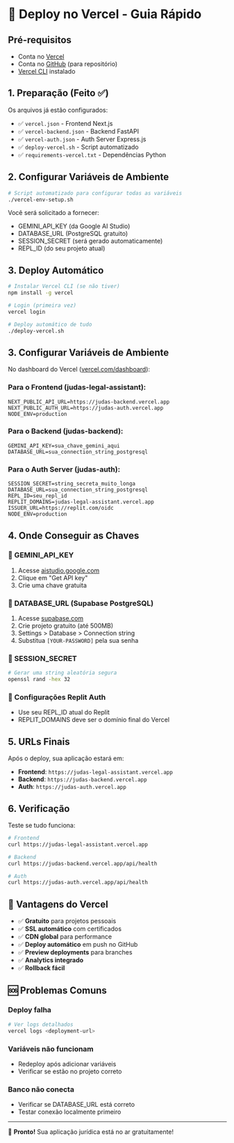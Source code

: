 # 🚀 Deploy no Vercel - Guia Rápido

## Pré-requisitos
- Conta no [Vercel](https://vercel.com)
- Conta no [GitHub](https://github.com) (para repositório)
- [Vercel CLI](https://vercel.com/cli) instalado

## 1. Preparação (Feito ✅)

Os arquivos já estão configurados:
- ✅ `vercel.json` - Frontend Next.js
- ✅ `vercel-backend.json` - Backend FastAPI  
- ✅ `vercel-auth.json` - Auth Server Express.js
- ✅ `deploy-vercel.sh` - Script automatizado
- ✅ `requirements-vercel.txt` - Dependências Python

## 2. Configurar Variáveis de Ambiente

```bash
# Script automatizado para configurar todas as variáveis
./vercel-env-setup.sh
```

Você será solicitado a fornecer:
- GEMINI_API_KEY (da Google AI Studio)
- DATABASE_URL (PostgreSQL gratuito)
- SESSION_SECRET (será gerado automaticamente)
- REPL_ID (do seu projeto atual)

## 3. Deploy Automático

```bash
# Instalar Vercel CLI (se não tiver)
npm install -g vercel

# Login (primeira vez)
vercel login

# Deploy automático de tudo
./deploy-vercel.sh
```

## 3. Configurar Variáveis de Ambiente

No dashboard do Vercel ([vercel.com/dashboard](https://vercel.com/dashboard)):

### Para o Frontend (judas-legal-assistant):
```
NEXT_PUBLIC_API_URL=https://judas-backend.vercel.app
NEXT_PUBLIC_AUTH_URL=https://judas-auth.vercel.app
NODE_ENV=production
```

### Para o Backend (judas-backend):
```
GEMINI_API_KEY=sua_chave_gemini_aqui
DATABASE_URL=sua_connection_string_postgresql
```

### Para o Auth Server (judas-auth):
```
SESSION_SECRET=string_secreta_muito_longa
DATABASE_URL=sua_connection_string_postgresql
REPL_ID=seu_repl_id
REPLIT_DOMAINS=judas-legal-assistant.vercel.app
ISSUER_URL=https://replit.com/oidc
NODE_ENV=production
```

## 4. Onde Conseguir as Chaves

### 🤖 GEMINI_API_KEY
1. Acesse [aistudio.google.com](https://aistudio.google.com)
2. Clique em "Get API key"
3. Crie uma chave gratuita

### 🐘 DATABASE_URL (Supabase PostgreSQL)
1. Acesse [supabase.com](https://supabase.com) 
2. Crie projeto gratuito (até 500MB)
3. Settings > Database > Connection string
4. Substitua `[YOUR-PASSWORD]` pela sua senha

### 🔐 SESSION_SECRET
```bash
# Gerar uma string aleatória segura
openssl rand -hex 32
```

### 📱 Configurações Replit Auth
- Use seu REPL_ID atual do Replit
- REPLIT_DOMAINS deve ser o domínio final do Vercel

## 5. URLs Finais

Após o deploy, sua aplicação estará em:
- **Frontend**: `https://judas-legal-assistant.vercel.app`
- **Backend**: `https://judas-backend.vercel.app`  
- **Auth**: `https://judas-auth.vercel.app`

## 6. Verificação

Teste se tudo funciona:
```bash
# Frontend
curl https://judas-legal-assistant.vercel.app

# Backend
curl https://judas-backend.vercel.app/api/health

# Auth
curl https://judas-auth.vercel.app/api/health
```

## 🎯 Vantagens do Vercel

- ✅ **Gratuito** para projetos pessoais
- ✅ **SSL automático** com certificados
- ✅ **CDN global** para performance
- ✅ **Deploy automático** em push no GitHub
- ✅ **Preview deployments** para branches
- ✅ **Analytics integrado**
- ✅ **Rollback fácil**

## 🆘 Problemas Comuns

### Deploy falha
```bash
# Ver logs detalhados
vercel logs <deployment-url>
```

### Variáveis não funcionam
- Redeploy após adicionar variáveis
- Verificar se estão no projeto correto

### Banco não conecta
- Verificar se DATABASE_URL está correto
- Testar conexão localmente primeiro

---

🚀 **Pronto!** Sua aplicação jurídica está no ar gratuitamente!